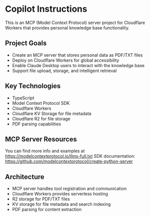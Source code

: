 # Copilot Instructions

<!-- Use this file to provide workspace-specific custom instructions to Copilot. For more details, visit https://code.visualstudio.com/docs/copilot/copilot-customization#_use-a-githubcopilotinstructionsmd-file -->

This is an MCP (Model Context Protocol) server project for Cloudflare Workers that provides personal knowledge base functionality.

## Project Goals
- Create an MCP server that stores personal data as PDF/TXT files
- Deploy on Cloudflare Workers for global accessibility
- Enable Claude Desktop users to interact with the knowledge base
- Support file upload, storage, and intelligent retrieval

## Key Technologies
- TypeScript
- Model Context Protocol SDK
- Cloudflare Workers
- Cloudflare KV Storage for file metadata
- Cloudflare R2 for file storage
- PDF parsing capabilities

## MCP Server Resources
You can find more info and examples at https://modelcontextprotocol.io/llms-full.txt
SDK documentation: https://github.com/modelcontextprotocol/create-python-server

## Architecture
- MCP server handles tool registration and communication
- Cloudflare Workers provides serverless hosting
- R2 storage for PDF/TXT files
- KV storage for file metadata and search indexing
- PDF parsing for content extraction

